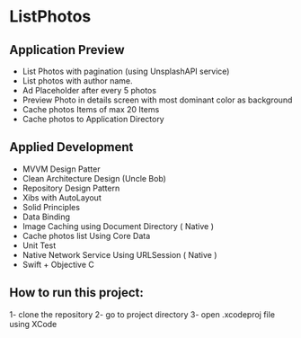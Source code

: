 # ListPhotos 

## Application Preview
- List Photos with pagination (using UnsplashAPI service)
- List photos  with author name.
- Ad Placeholder after every 5 photos
- Preview Photo in details screen with most dominant color as background
- Cache photos Items of max 20 Items
- Cache photos to Application Directory


## Applied Development 
- MVVM Design Patter
- Clean Architecture Design (Uncle Bob) 
- Repository Design Pattern
- Xibs with AutoLayout
- Solid Principles
- Data Binding
- Image Caching using Document Directory ( Native )
- Cache photos list Using Core Data
- Unit Test
- Native Network Service Using URLSession ( Native )
- Swift + Objective C

## How to run this project:
1- clone the repository
2- go to project directory
3- open .xcodeproj file using XCode 
